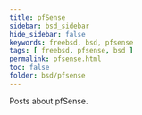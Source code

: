 ```yaml
---
title: pfSense
sidebar: bsd_sidebar
hide_sidebar: false
keywords: freebsd, bsd, pfsense
tags: [ freebsd, pfsense, bsd ]
permalink: pfsense.html
toc: false
folder: bsd/pfsense
---
```


Posts about pfSense.
